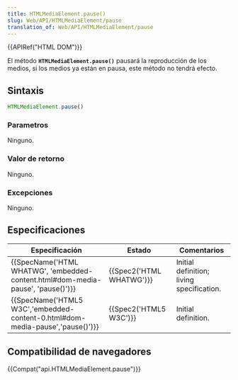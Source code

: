 ```yaml
---
title: HTMLMediaElement.pause()
slug: Web/API/HTMLMediaElement/pause
translation_of: Web/API/HTMLMediaElement/pause
---
```

{{APIRef("HTML DOM")}}

El método **`HTMLMediaElement.pause()`** pausará la reproducción de los medios, si los medios ya están en pausa, este método no tendrá efecto.

## Sintaxis

```js
HTMLMediaElement.pause()
```

### Parametros

Ninguno.

### Valor de retorno

Ninguno.

### Excepciones

Ninguno.

## Especificaciones

| Especificación                                                                                           | Estado                           | Comentarios                               |
| -------------------------------------------------------------------------------------------------------- | -------------------------------- | ----------------------------------------- |
| {{SpecName('HTML WHATWG', 'embedded-content.html#dom-media-pause', 'pause()')}} | {{Spec2('HTML WHATWG')}} | Initial definition; living specification. |
| {{SpecName('HTML5 W3C','embedded-content-0.html#dom-media-pause','pause()')}} | {{Spec2('HTML5 W3C')}}     | Initial definition.                       |

## Compatibilidad de navegadores

{{Compat("api.HTMLMediaElement.pause")}}

